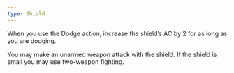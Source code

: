 ```yaml
---
type: Shield
---
```

When you use the Dodge action, increase the shield’s AC by 2 for as long as you are dodging.

You may make an unarmed weapon attack with the shield. If the shield is small you may use two-weapon fighting.
